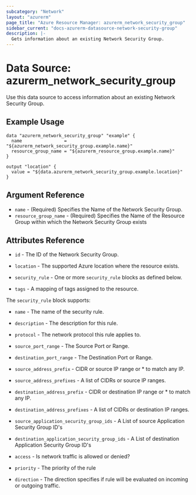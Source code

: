 ```yaml
---
subcategory: "Network"
layout: "azurerm"
page_title: "Azure Resource Manager: azurerm_network_security_group"
sidebar_current: "docs-azurerm-datasource-network-security-group"
description: |-
  Gets information about an existing Network Security Group.
---
```


# Data Source: azurerm_network_security_group

Use this data source to access information about an existing Network Security Group.

## Example Usage

```hcl
data "azurerm_network_security_group" "example" {
  name                = "${azurerm_network_security_group.example.name}"
  resource_group_name = "${azurerm_resource_group.example.name}"
}

output "location" {
  value = "${data.azurerm_network_security_group.example.location}"
}
```

## Argument Reference

* `name` - (Required) Specifies the Name of the Network Security Group.
* `resource_group_name` - (Required) Specifies the Name of the Resource Group within which the Network Security Group exists


## Attributes Reference

* `id` - The ID of the Network Security Group.

* `location` - The supported Azure location where the resource exists.

* `security_rule` - One or more `security_rule` blocks as defined below.

* `tags` - A mapping of tags assigned to the resource.


The `security_rule` block supports:

* `name` - The name of the security rule.

* `description` - The description for this rule.

* `protocol` - The network protocol this rule applies to.

* `source_port_range` - The Source Port or Range.

* `destination_port_range` - The Destination Port or Range.

* `source_address_prefix` - CIDR or source IP range or * to match any IP.

* `source_address_prefixes` - A list of CIDRs or source IP ranges.

* `destination_address_prefix` - CIDR or destination IP range or * to match any IP.

* `destination_address_prefixes` - A list of CIDRs or destination IP ranges.

* `source_application_security_group_ids` - A List of source Application Security Group ID's

* `destination_application_security_group_ids` - A List of destination Application Security Group ID's

* `access` - Is network traffic is allowed or denied?

* `priority` - The priority of the rule

* `direction` - The direction specifies if rule will be evaluated on incoming or outgoing traffic.
